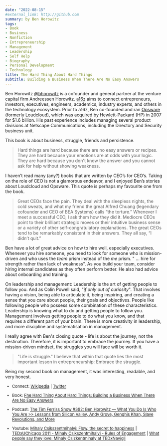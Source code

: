 ```yaml
---
date: "2022-08-15"
#external_link: http://github.com
summary: by Ben Horowitz
tags:
- Book
- Business
- Nonfiction
- Entrepreneurship
- Management
- Leadership
- Self Help
- Biography
- Personal Development
- Technology
title: The Hard Thing About Hard Things
subtitle: Building a Business When There Are No Easy Answers 
---
```


Ben Horowitz [@bhorowitz](https://twitter.com/bhorowitz) is a cofounder and general partner at the venture capital firm Andreessen Horowitz. [a16z](https://a16z.com/) aims to connect entrepreneurs, investors, executives, engineers, academics, industry experts, and others in the technology ecosystem. Prior to a16z, Ben co-founded and ran [Opsware](https://www.opsware.co/) (formerly Loudcloud), which was acquired by Hewlett-Packard (HP) in 2007 for $1.6 billion. His past experience includes managing several product divisions at Netscape Communications, including the Directory and Security business unit.

This book is about business, struggle, friends and persistence.

> Hard things are hard because there are no easy answers or recipes. They are hard because your emotions are at odds with your logic. They are hard because you don't know the answer and you cannot ask for help without showing weakness.

I haven’t read many (any?) books that are written by CEO’s for CEO’s. Taking on the role of CEO is not a glamorous endeavor, and I enjoyed Ben’s stories about Loudcloud and Opsware. This quote is perhaps my favourite one from the book.

> Great CEOs face the pain. They deal with the sleepless nights, the cold sweats, and what my friend the great Alfred Chuang (legendary cofounder and CEO of BEA Systems) calls “the torture.” Whenever I meet a successful CEO, I ask them how they did it. Mediocre CEOs point to their brilliant strategic moves or their intuitive business sense or a variety of other self-congratulatory explanations. The great CEOs tend to be remarkably consistent in their answers. They all say, “I didn’t quit.”

Ben have a lot of great advice on how to hire well, especially executives. Whenever you hire someone, you need to look for someone who is mission-driven and who uses the _team_ prism instead of the _me_ prism. " ... hire for strength rather than lack of weakness". As you build your team, consider hiring internal candidates as they often perform better.
He also had advice about onboarding and training. 

On leadership and management: Leadership is the art of getting people to follow you. And as Colin Powell said, "_if only out of curiosity_". That involves having a vision, being able to articulate it, being inspiring, and creating a sense that you care about people, their goals and objectives. People like following people who possess some combination of these characteristics. Leadership is knowing what to do and getting people to follow you. Management involves getting people to do what you know, and that requires a different part of your brain. There is more creativity in leadership, and more discipline and systematisation in management.

I really agree with Ben's closing quote - life is about the journey, not the destination. Therefore, it is important to embrace the journey. If you have a mission-driven mindset, the struggles you will face will be worth it. 

> "Life is struggle." I believe that within that quote lies the most important lesson in entrepreneurship: Embrace the struggle.

Being my second book on management, it was interesting, readable, and very honest. 

<font size="2">

-   Connect: [Wikipedia](https://en.wikipedia.org/wiki/Ben_Horowitz) \| [Twitter](https://twitter.com/bhorowitz)
-   Book: [Fhe Hard Thing About Hard Things: Building a Business When There Are No Easy Answers](https://www.amazon.com/Hard-Thing-About-Things-Building/dp/0062273205) 

- Podcast: [The Tim Ferriss Show #392: Ben Horowitz — What You Do Is Who You Are >> Lessons from Silicon Valley, Andy Grove, Genghis Khan, Slave Revolutions, and More](https://podcasts.apple.com/us/podcast/392-ben-horowitz-what-you-do-is-who-you-are-lessons/id863897795?i=1000454746507)

-   Youtube: [Mihaly Csikszentmihalyi: Flow, the secret to happiness](https://www.youtube.com/watch?v=fXIeFJCqsPs) \| [TEDxUChicago 2011 - Mihaly Csikszentmihalyi - Rules of Engagement](https://www.youtube.com/watch?v=7e1xU0-h9Y8) \| [What people say they love: Mihaly Csizkentmihaly at TEDxNavigli](https://www.youtube.com/watch?v=7D3uWTue2SA) 

</font>


